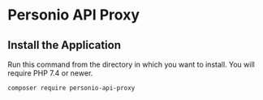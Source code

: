 # Personio API Proxy

## Install the Application

Run this command from the directory in which you want to install. You will require PHP 7.4 or newer.

```bash
composer require personio-api-proxy
```